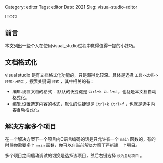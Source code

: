 Category: editor
Tags: editor
Date: 2021
Slug: visual-studio-editor

[TOC]

## 前言

本文列出一些个人在使用visual_studio过程中觉得值得一提的小技巧。

## 文档格式化

visual studio 是有文档格式化功能的，只是藏得比较深。具体是选择 `工具->选项->环境->键盘` ，搜索关键词 `格式` ，其中相关的有：

- 编辑.设置文档的格式 ，默认的快捷键是 `Ctrl+k Ctrl+d` ，也就是本文档自动格式化。
- 编辑.设置选定内容的格式，默认的快捷键是 `Ctrl+k Ctrl+f` ，也就是选中内容自动格式化。



## 解决方案多个项目

在一个解决方案下一个项目内C语言编码的话是只允许有一个 `main` 函数的，有的时候你需要多个 `main` 函数，你可以在当前解决方案下再新建一个项目。

多个项目之间启动调试的切换是选择该项目，然后右键选择 `设为启动项目` 。